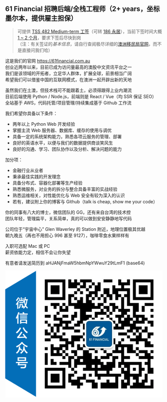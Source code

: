 ## 61 Financial 招聘后端/全栈工程师（2+ years，坐标墨尔本，提供雇主担保）

> 可提供 [TSS 482 Medium-term 工签](https://immi.homeaffairs.gov.au/visas/getting-a-visa/visa-listing/temporary-skill-shortage-482/medium-term-stream)（可转 [186 永居](https://immi.homeaffairs.gov.au/visas/getting-a-visa/visa-listing/employer-nomination-scheme-186/temporary-residence-transition-stream)），当前下签时间大概 [1 ~ 2 个月](https://immi.homeaffairs.gov.au/visas/getting-a-visa/visa-processing-times/global-visa-processing-times)，要求下签后尽快到岗  
> （注：有关签证的*基本信息*，请自行查阅极尽详细的[澳洲移民局官网](https://immi.homeaffairs.gov.au)，而不是直接问我们哈）

这是我们的官网 https://61financial.com.au  
创业近两年以来，目前已成为访问量最高的澳股中文资讯平台之一  
我们是该领域的开拓者，立足华人群体，扩展全球，前景相当广阔  
希望我们可以借鉴中国的互联网模式，在澳洲一起开辟出新的天地

虽然我们在土澳，但技术栈可不能跟着土，必须得跟得上业内潮流  
目前后端使用 Python / Node.js，前端则是 React / Vue（均 SSR 保证 SEO）  
全站基于 AWS，代码托管/项目管理/持续集成基于 Github 工作流

我们希望你具备以下条件：
* 两年以上 Python Web 开发经验
* 掌握主流 Web 服务器、数据库、缓存的使用与调优
* 具备一定的系统架构能力，熟悉各项云服务的管理、部署
* 良好的英语水平，以便与我们的数据提供商谈笑风生
* 良好的沟通、学习、团队协作以及分析、解决问题的能力

加分项：
* 金融行业从业者
* 秉承最佳实践的开发理念
* 具备分布式、容器化部署等生产经验
* 熟悉微服务，对业务的拆分与整合具备丰富的实战经验
* 熟悉运维相关，对性能优化与 Web 安全有较为深入的认识
* 若有，建议附上你的博客与 Github（talk is cheap, show me your code）

你的同事有八大的博士，微信团队的 GG，还有来自台湾的技术控  
团队年轻，管理扁平，关系简单，真的可以做到安安静静地写代码

公司位于“宇宙中心” Glen Waverley 的 Station 附近，地理位置极其优越  
朝九晚五（再也不用担心 996 甚至 9127），咖啡零食水果样样有

入职可选配 Mac 或 PC  
薪资依能力定，相信不会让你失望

有意者请发送简历到 aHJANjFmaW5hbmNpYWwuY29tLmF1 (base64)

![微信公众号](./qrcode.png)
